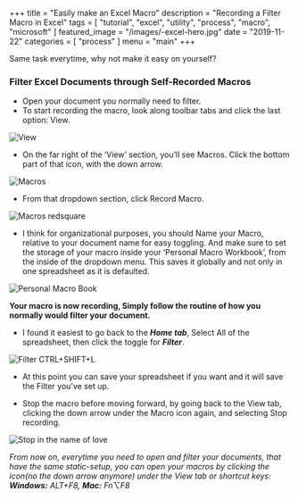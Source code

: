 
+++
title = "Easily make an Excel Macro"
description = "Recording a Filter Macro in Excel"
tags = [
    "tutorial",
    "excel",
    "utility",
    "process",
    "macro",
    "microsoft"
]
featured_image = "/images/-excel-hero.jpg"
date = "2019-11-22"
categories = [
    "process"
]
menu = "main"
+++

Same task everytime, why not make it easy on yourself?

### Filter Excel Documents through Self-Recorded Macros

- Open your document you normally need to filter.
- To start recording the macro, look along toolbar tabs and click the last option: View.

![View](/images/-ex9.jpg "...")

- On the far right of the ‘View’ section, you’ll see Macros. Click the bottom part of that icon, with the down arrow.

![Macros](/images/-ex1.jpg "...")

- From that dropdown section, click Record Macro.

![Macros redsquare](/images/-ex3.jpg "...")

- I think for organizational purposes, you should Name your Macro, relative to your document name for easy toggling. And make sure to set the storage of your macro inside your ‘Personal Macro Workbook’, from the inside of the dropdown menu. This saves it globally and not only in one spreadsheet as it is defaulted.

![Personal Macro Book](/images/-ex4.jpg "...")

**Your macro is now recording, Simply follow the routine of how you normally would filter your document.**

- I found it easiest to go back to the ***Home tab***, Select All of the spreadsheet, then click the toggle for ***Filter***.

![Filter CTRL+SHIFT+L](/images/-ex8.jpg "...")

- At this point you can save your spreadsheet if you want and it will save the Filter you’ve set up.

- Stop the macro before moving forward, by going back to the View tab, clicking the down arrow under the Macro icon again, and selecting Stop recording.

![Stop in the name of love](/images/-ex5.jpg "...")

_From now on, everytime you need to open and filter your documents, that have the same static-setup, you can open your macros by clicking the icon(no the down arrow anymore) under the View tab or shortcut keys: **Windows:** ALT+F8, **Mac:** Fn⌥F8_
